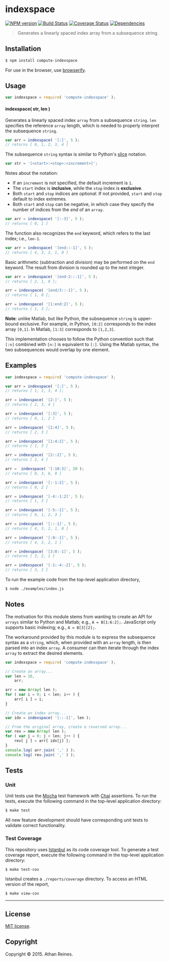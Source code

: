 indexspace
===
[![NPM version][npm-image]][npm-url] [![Build Status][travis-image]][travis-url] [![Coverage Status][coveralls-image]][coveralls-url] [![Dependencies][dependencies-image]][dependencies-url]

> Generates a linearly spaced index array from a subsequence string.


## Installation

``` bash
$ npm install compute-indexspace
```

For use in the browser, use [browserify](https://github.com/substack/node-browserify).


## Usage

``` javascript
var indexspace = require( 'compute-indexspace' );
```

#### indexspace( str, len )

Generates a linearly spaced index `array` from a subsequence `string`. `len` specifies the reference `array` length, which is needed to properly interpret the subsequence `string`.

``` javascript
var arr = indexspace( '[:]', 5 );
// returns [ 0, 1, 2, 3, 4 ]
```

The subsequence `string` syntax is similar to Python's [slice](https://docs.python.org/2/tutorial/introduction.html) notation.

``` javascript
var str = '[<start>:<stop>:<increment>]';
```

Notes about the notation:
* 	If an `increment` is not specified, the default increment is `1`.
*	The `start` index is __inclusive__, while the `stop` index is __exclusive__.
* 	Both `start` and `stop` indices are *optional*. If not provided, `start` and `stop` default to index extremes.
* 	Both `start` and `stop` can be negative, in which case they specify the number of indices from the *end* of an `array`.

``` javascript
var arr = indexspace( '[:-3]', 5 );
// returns [ 0, 1 ]
```

The function also recognizes the `end` keyword, which refers to the last index; i.e., `len-1`.

``` javascript
var arr = indexspace( '[end::-1]', 5 );
// returns [ 4, 3, 2, 1, 0 ]
```

Basic arithmetic (subtraction and division) may be performed on the `end` keyword. The result from division is rounded up to the next integer.

``` javascript
var arr = indexspace( '[end-2::-1]', 5 );
// returns [ 2, 1, 0 ];

arr = indexspace( '[end/3::-1]', 5 );
// returns [ 1, 0 ];

arr = indexspace( '[1:end:2]', 5 );
// returns [ 1, 3 ];
```



__Note__: unlike Matlab, but like Python, the subsequence `string` is upper-bound exclusive. For example, in Python, `[0:2]` corresponds to the index array `[0,1]`. In Matlab, `[1:3]` corresponds to `[1,2,3]`.

This implementation chooses to follow the Python convention such that `[:n]` combined with `[n:]` is equivalent to `[:]`. Using the Matlab syntax, the two subsequences would overlap by one element.




## Examples

``` javascript
var indexspace = require( 'compute-indexspace' );

var arr = indexspace( '[:]', 5 );
// returns [ 1, 2, 3, 4 ]; 

arr = indexspace( '[2:]', 5 );
// returns [ 2, 3, 4 ]

arr = indexspace( '[:3]', 5 );
// returns [ 0, 1, 2 ]

arr = indexspace( '[2:4]', 5 );
// returns [ 2, 3 ]

arr = indexspace( '[1:4:2]', 5 );
// returns [ 1, 3 ]

arr = indexspace( '[2::2]', 5 );
// returns [ 2, 4 ]

arr =  indexspace( '[:10:3]', 20 );
// returns [ 0, 3, 6, 9 ]

arr = indexspace( '[:-1:2]', 5 );
// returns [ 0, 2 ]

arr = indexspace( '[-4:-1:2]', 5 );
// returns [ 1, 3 ]

arr = indexspace( '[-5:-1]', 5 );
// returns [ 0, 1, 2, 3 ]

arr = indexspace( '[::-1]', 5 );
// returns [ 4, 3, 2, 1, 0 ]

arr = indexspace( '[:0:-1]', 5 );
// returns [ 4, 3, 2, 1 ]

arr = indexspace( '[3:0:-1]', 5 );
// returns [ 3, 2, 1 ]

arr = indexspace( '[-1:-4:-2]', 5 );
// returns [ 3, 1 ]
```

To run the example code from the top-level application directory,

``` bash
$ node ./examples/index.js
```


## Notes

The motivation for this module stems from wanting to create an API for `arrays` similar to Python and Matlab; e.g., `A = B[1:6:2];`. JavaScript only supports basic indexing; e.g., `A = B[3][2];`.

The workaround provided by this module is to express the subsequence syntax as a `string`, which, when provided with an `array` length, is then parsed into an index `array`. A consumer can then iterate through the index `array` to extract the desired elements.

``` javascript
var indexspace = require( 'compute-indexspace' );

// Create an array...
var len = 10,
	arr;

arr = new Array( len );
for ( var i = 0; i < len; i++ ) {
	arr[ i ] = i;
}

// Create an index array...
var idx = indexspace( '[::-1]', len );

// From the original array, create a reversed array...
var rev = new Array( len );
for ( var j = 0; j < len; j++ ) {
	rev[ j ] = arr[ idx[j] ];
}
console.log( arr.join( ',' ) );
console.log( rev.join( ',' ) );
```




## Tests

### Unit

Unit tests use the [Mocha](http://mochajs.org/) test framework with [Chai](http://chaijs.com) assertions. To run the tests, execute the following command in the top-level application directory:

``` bash
$ make test
```

All new feature development should have corresponding unit tests to validate correct functionality.


### Test Coverage

This repository uses [Istanbul](https://github.com/gotwarlost/istanbul) as its code coverage tool. To generate a test coverage report, execute the following command in the top-level application directory:

``` bash
$ make test-cov
```

Istanbul creates a `./reports/coverage` directory. To access an HTML version of the report,

``` bash
$ make view-cov
```


---
## License

[MIT license](http://opensource.org/licenses/MIT). 


## Copyright

Copyright &copy; 2015. Athan Reines.


[npm-image]: http://img.shields.io/npm/v/compute-indexspace.svg
[npm-url]: https://npmjs.org/package/compute-indexspace

[travis-image]: http://img.shields.io/travis/compute-io/indexspace/master.svg
[travis-url]: https://travis-ci.org/compute-io/indexspace

[coveralls-image]: https://img.shields.io/coveralls/compute-io/indexspace/master.svg
[coveralls-url]: https://coveralls.io/r/compute-io/indexspace?branch=master

[dependencies-image]: http://img.shields.io/david/compute-io/indexspace.svg
[dependencies-url]: https://david-dm.org/compute-io/indexspace

[dev-dependencies-image]: http://img.shields.io/david/dev/compute-io/indexspace.svg
[dev-dependencies-url]: https://david-dm.org/dev/compute-io/indexspace

[github-issues-image]: http://img.shields.io/github/issues/compute-io/indexspace.svg
[github-issues-url]: https://github.com/compute-io/indexspace/issues
